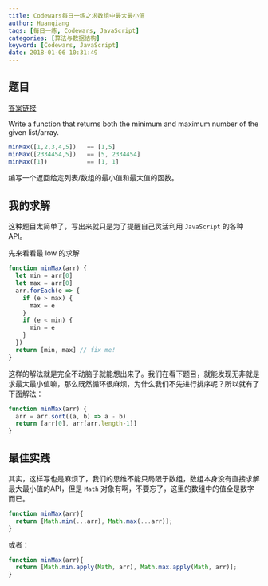 ```yaml
---
title: Codewars每日一练之求数组中最大最小值
author: Huanqiang
tags: [每日一练, Codewars, JavaScript]
categories: [算法与数据结构]
keyword: [Codewars, JavaScript]
date: 2018-01-06 10:31:49
---
```


## 题目

[答案链接](http://www.codewars.com/kata/559590633066759614000063/solutions/javascript)

Write a function that returns both the minimum and maximum number of the given list/array.

<!-- more -->

```javascript
minMax([1,2,3,4,5])   == [1,5]
minMax([2334454,5])   == [5, 2334454]
minMax([1])           == [1, 1]
```

编写一个返回给定列表/数组的最小值和最大值的函数。

## 我的求解

这种题目太简单了，写出来就只是为了提醒自己灵活利用 `JavaScript` 的各种API。

先来看看最 low 的求解

```javascript
function minMax(arr) {  
  let min = arr[0]
  let max = arr[0]
  arr.forEach(e => {
    if (e > max) {
      max = e
    }
    if (e < min) {
      min = e
    }
  })
  return [min, max] // fix me!
}
```

这样的解法就是完全不动脑子就能想出来了。我们在看下题目，就能发现无非就是求最大最小值嘛，那么既然循环很麻烦，为什么我们不先进行排序呢？所以就有了下面解法：

```javascript
function minMax(arr) {
  arr = arr.sort((a, b) => a - b)
  return [arr[0], arr[arr.length-1]]
}
```

## 最佳实践

其实，这样写也是麻烦了，我们的思维不能只局限于数组，数组本身没有直接求解最大最小值的API，但是 `Math` 对象有啊，不要忘了，这里的数组中的值全是数字而已。

```javascript
function minMax(arr){
  return [Math.min(...arr), Math.max(...arr)];
}
```

或者：

```javascript
function minMax(arr){
  return [Math.min.apply(Math, arr), Math.max.apply(Math, arr)];
}
```